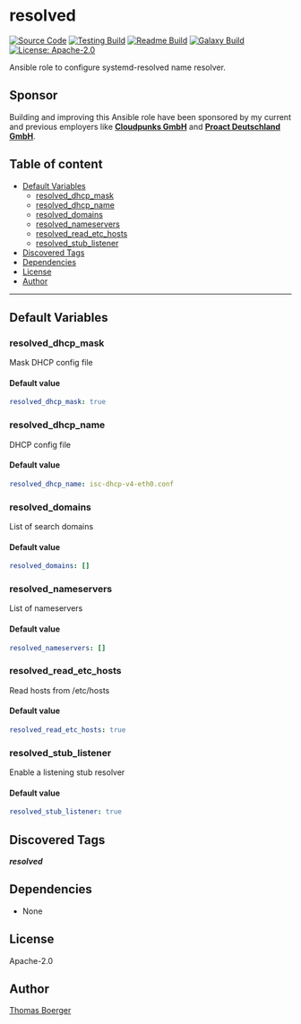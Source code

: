 # resolved

[![Source Code](https://img.shields.io/badge/github-source%20code-blue?logo=github&logoColor=white)](https://github.com/rolehippie/resolved) [![Testing Build](https://github.com/rolehippie/resolved/workflows/testing/badge.svg)](https://github.com/rolehippie/resolved/actions?query=workflow%3Atesting) [![Readme Build](https://github.com/rolehippie/resolved/workflows/readme/badge.svg)](https://github.com/rolehippie/resolved/actions?query=workflow%3Areadme) [![Galaxy Build](https://github.com/rolehippie/resolved/workflows/galaxy/badge.svg)](https://github.com/rolehippie/resolved/actions?query=workflow%3Agalaxy) [![License: Apache-2.0](https://img.shields.io/github/license/rolehippie/resolved)](https://github.com/rolehippie/resolved/blob/master/LICENSE)

Ansible role to configure systemd-resolved name resolver.

## Sponsor

Building and improving this Ansible role have been sponsored by my current and previous employers like **[Cloudpunks GmbH](https://cloudpunks.de)** and **[Proact Deutschland GmbH](https://www.proact.eu)**.

## Table of content

- [Default Variables](#default-variables)
  - [resolved_dhcp_mask](#resolved_dhcp_mask)
  - [resolved_dhcp_name](#resolved_dhcp_name)
  - [resolved_domains](#resolved_domains)
  - [resolved_nameservers](#resolved_nameservers)
  - [resolved_read_etc_hosts](#resolved_read_etc_hosts)
  - [resolved_stub_listener](#resolved_stub_listener)
- [Discovered Tags](#discovered-tags)
- [Dependencies](#dependencies)
- [License](#license)
- [Author](#author)

---

## Default Variables

### resolved_dhcp_mask

Mask DHCP config file

#### Default value

```YAML
resolved_dhcp_mask: true
```

### resolved_dhcp_name

DHCP config file

#### Default value

```YAML
resolved_dhcp_name: isc-dhcp-v4-eth0.conf
```

### resolved_domains

List of search domains

#### Default value

```YAML
resolved_domains: []
```

### resolved_nameservers

List of nameservers

#### Default value

```YAML
resolved_nameservers: []
```

### resolved_read_etc_hosts

Read hosts from /etc/hosts

#### Default value

```YAML
resolved_read_etc_hosts: true
```

### resolved_stub_listener

Enable a listening stub resolver

#### Default value

```YAML
resolved_stub_listener: true
```

## Discovered Tags

**_resolved_**


## Dependencies

- None

## License

Apache-2.0

## Author

[Thomas Boerger](https://github.com/tboerger)
